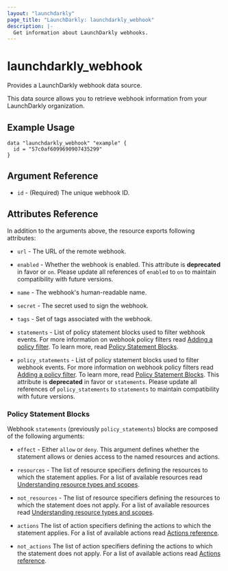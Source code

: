 ```yaml
---
layout: "launchdarkly"
page_title: "LaunchDarkly: launchdarkly_webhook"
description: |-
  Get information about LaunchDarkly webhooks.
---
```


# launchdarkly_webhook

Provides a LaunchDarkly webhook data source.

This data source allows you to retrieve webhook information from your LaunchDarkly organization.

## Example Usage

```hcl
data "launchdarkly_webhook" "example" {
  id = "57c0af6099690907435299"
}
```

## Argument Reference

- `id` - (Required) The unique webhook ID.

## Attributes Reference

In addition to the arguments above, the resource exports following attributes:

- `url` - The URL of the remote webhook.

- `enabled` - Whether the webhook is enabled. This attribute is **deprecated** in favor or `on`. Please update all references of `enabled` to `on` to maintain compatibility with future versions.

- `name` - The webhook's human-readable name.

- `secret` - The secret used to sign the webhook.

- `tags` - Set of tags associated with the webhook.

- `statements` - List of policy statement blocks used to filter webhook events. For more information on webhook policy filters read [Adding a policy filter](https://docs.launchdarkly.com/integrations/webhooks#adding-a-policy-filter). To learn more, read [Policy Statement Blocks](#policy-statement-blocks).

- `policy_statements` - List of policy statement blocks used to filter webhook events. For more information on webhook policy filters read [Adding a policy filter](https://docs.launchdarkly.com/integrations/webhooks#adding-a-policy-filter). To learn more, read [Policy Statement Blocks](#policy-statement-blocks). This attribute is **deprecated** in favor or `statements`. Please update all references of `policy_statements` to `statements` to maintain compatibility with future versions.

### Policy Statement Blocks

Webhook `statements` (previously `policy_statements`) blocks are composed of the following arguments:

- `effect` - Either `allow` or `deny`. This argument defines whether the statement allows or denies access to the named resources and actions.

- `resources` - The list of resource specifiers defining the resources to which the statement applies. For a list of available resources read [Understanding resource types and scopes](https://docs.launchdarkly.com/home/account-security/custom-roles/resources#understanding-resource-types-and-scopes).

- `not_resources` - The list of resource specifiers defining the resources to which the statement does not apply. For a list of available resources read [Understanding resource types and scopes](https://docs.launchdarkly.com/home/account-security/custom-roles/resources#understanding-resource-types-and-scopes).

- `actions` The list of action specifiers defining the actions to which the statement applies. For a list of available actions read [Actions reference](https://docs.launchdarkly.com/home/account-security/custom-roles/actions#actions-reference).

- `not_actions` The list of action specifiers defining the actions to which the statement does not apply. For a list of available actions read [Actions reference](https://docs.launchdarkly.com/home/account-security/custom-roles/actions#actions-reference).
